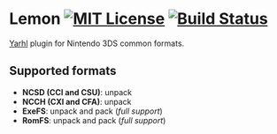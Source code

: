 # Lemon [![MIT License](https://img.shields.io/badge/license-MIT-blue.svg?style=flat)](https://choosealicense.com/licenses/mit/) [![Build Status](https://travis-ci.org/SceneGate/Lemon.svg?branch=master)](https://travis-ci.org/SceneGate/Lemon)

[Yarhl](https://github.com/SceneGate/yarhl) plugin for Nintendo 3DS common formats.

## Supported formats

* **NCSD (CCI and CSU)**: unpack
* **NCCH (CXI and CFA)**: unpack
* **ExeFS**: unpack and pack (*full support*)
* **RomFS**: unpack and pack (*full support*)
